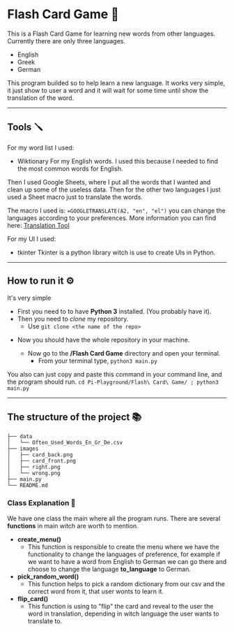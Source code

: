 # Flash Card Game 🪪

This is a Flash Card Game for learning new words from other languages. Currently there are only three languages.

- English
- Greek
- German

This program builded so to help learn a new language. It works very simple, it just show to user a word and it will wait for some time until 
show the translation of the word.

---

## Tools 🪛

For my word list I used:

- Wiktionary
  For my English words. I used this because I needed to find the most common words for English.

Then I used Google Sheets, where I put all the words that I wanted and clean up some of the useless data. Then for the other two languages I just used a Sheet macro just to translate the words.

The macro I used is: `=GOOGLETRANSLATE(A2, "en", "el")` you can change the languages according to your preferences.
More information you can find here: [Translation Tool][Language Support Link]

[Language Support Link]: https://cloud.google.com/translate/docs/languages

For my UI I used:

- tkinter
  Tkinter is a python library witch is use to create UIs in Python. 

---

## How to run it ⚙️

It's very simple

- First you need to to have **Python 3** installed. (You probably have it).
- Then you need to _clone_ my repository.
  - Use `git clone <the name of the repo>`

* Now you should have the whole repository in your machine.

  - Now go to the **/Flash Card Game** directory and open your terminal.
    - From your terminal type, `python3 main.py`

You also can just copy and paste this command in your command line, and the program should run.
`cd Pi-Playground/Flash\ Card\ Game/ ; python3 main.py`

---

## The structure of the project 📚

    ├── data
    │   └── Often_Used_Words_En_Gr_De.csv
    ├── images
    │   ├── card_back.png
    │   ├── card_front.png
    │   ├── right.png
    │   └── wrong.png
    ├── main.py
    └── README.md


### Class Explanation 📖

We have one class the main where all the program runs. There are several **functions** in main witch are worth to mention.

- **create_menu()**
  - This function is responsible to create the menu where we have the functionality to change the languages of preference, for example if we want to have a word from English to German we can go there and choose to change the language **to_language** to German.
- **pick_random_word()**
  - This function helps to pick a random dictionary from our csv and the correct word from it, that user wonts to learn it.
- **flip_card()**
  - This function is using to "flip" the card and reveal to the user the word in translation, depending in witch language the user wants to translate to.
